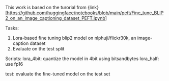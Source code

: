 This work is based on the turorial from {link}[https://github.com/huggingface/notebooks/blob/main/peft/Fine_tune_BLIP2_on_an_image_captioning_dataset_PEFT.ipynb]

Tasks:
1. Lora-based fine tuning blip2 model on nlphuji/flickr30k, an image-caption dataset
2. Evaluate on the test split

Scripts:
lora_4bit: quantize the model in 4bit using bitsandbytes
lora_half: use fp16 

test: evaluate the fine-tuned model on the test set
